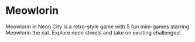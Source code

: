 # Meowlorin
Meowlorin in Neon City is a retro-style game with 5 fun mini-games starring Meowlorin the cat. Explore neon streets and take on exciting challenges!
